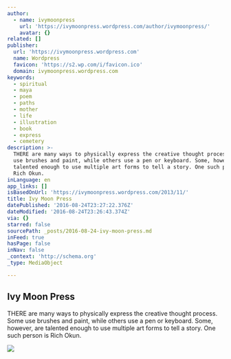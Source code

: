 ```yaml
---
author:
  - name: ivymoonpress
    url: 'https://ivymoonpress.wordpress.com/author/ivymoonpress/'
    avatar: {}
related: []
publisher:
  url: 'https://ivymoonpress.wordpress.com'
  name: Wordpress
  favicon: 'https://s2.wp.com/i/favicon.ico'
  domain: ivymoonpress.wordpress.com
keywords:
  - spiritual
  - maya
  - poem
  - paths
  - mother
  - life
  - illustration
  - book
  - express
  - cemetery
description: >-
  THERE are many ways to physically express the creative thought process. Some
  use brushes and paint, while others use a pen or keyboard. Some, however, are
  talented enough to use multiple art forms to tell a story. One such person is
  Rich Okun.
inLanguage: en
app_links: []
isBasedOnUrl: 'https://ivymoonpress.wordpress.com/2013/11/'
title: Ivy Moon Press
datePublished: '2016-08-24T23:27:22.376Z'
dateModified: '2016-08-24T23:26:43.374Z'
via: {}
starred: false
sourcePath: _posts/2016-08-24-ivy-moon-press.md
inFeed: true
hasPage: false
inNav: false
_context: 'http://schema.org'
_type: MediaObject

---
```

<article style=""><h1>Ivy Moon Press</h1><p>THERE are many ways to physically express the creative thought process. Some use brushes and paint, while others use a pen or keyboard. Some, however, are talented enough to use multiple art forms to tell a story. One such person is Rich Okun.</p><img src="https://ivymoonpress.files.wordpress.com/2013/11/bio_photo.jpg?w=234&amp;h=305" /></article>